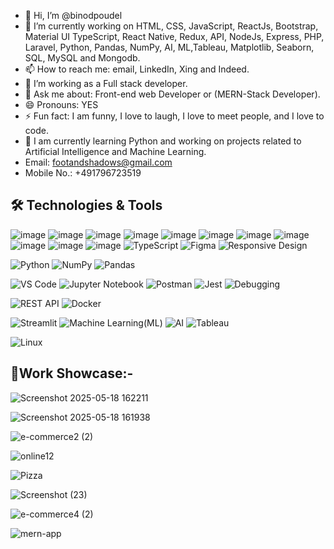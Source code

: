 - 👋 Hi, I’m @binodpoudel
- 🔭 I’m currently working on HTML, CSS, JavaScript, ReactJs, Bootstrap, Material UI TypeScript, React Native, Redux, API, NodeJs, Express, PHP, Laravel, Python, Pandas, NumPy, AI, ML,Tableau, Matplotlib, Seaborn,  SQL, MySQL and Mongodb.
- 📫 How to reach me: email, LinkedIn, Xing and Indeed.
- 🤔 I’m working as a Full stack developer.
- 💬 Ask me about: Front-end web Developer or (MERN-Stack Developer).
- 😄 Pronouns: YES
- ⚡ Fun fact: I am funny, I love to laugh, I love to meet people, and I love to code.
- 🌱 I am currently learning Python and working on projects related to Artificial Intelligence and Machine Learning.
- Email: footandshadows@gmail.com
- Mobile No.: +491796723519

## 🛠️ Technologies & Tools
![image](https://user-images.githubusercontent.com/52706075/199479221-eb49c50b-de69-404f-87be-19a21c9831b9.png)
![image](https://user-images.githubusercontent.com/52706075/199479481-f3a8aa9e-3edb-4db5-b0de-f507984293c1.png)
![image](https://user-images.githubusercontent.com/52706075/199479636-fa738aed-5ce6-4135-b5b2-9500c3277392.png)
![image](https://user-images.githubusercontent.com/52706075/199479728-adce9622-142d-4546-a27d-b5e8c69cf3ad.png)
![image](https://user-images.githubusercontent.com/52706075/199479793-be34531f-7f08-4bc5-9d5d-8a184641fc00.png)
![image](https://user-images.githubusercontent.com/52706075/199479521-4f60f5b3-d5d3-45c0-ae57-d4f15c07dff5.png)
![image](https://user-images.githubusercontent.com/52706075/199479556-72c94803-23b6-429b-999c-ef49916ec54e.png)
![image](https://user-images.githubusercontent.com/52706075/199479872-d887687f-1d31-4242-9ebc-2a33082500f0.png)
![image](https://user-images.githubusercontent.com/52706075/199479908-66501df7-077c-4980-8417-cd7b063ce310.png)
![image](https://user-images.githubusercontent.com/52706075/199479967-13eba4b2-3fcf-4009-b825-3ed2b9ceadfd.png)
![image](https://user-images.githubusercontent.com/52706075/199480037-9093c3ab-8253-41af-8098-619903d5c18e.png)
![TypeScript](https://img.shields.io/badge/TypeScript-3178C6?style=for-the-badge&logo=typescript&logoColor=white)
![Figma](https://img.shields.io/badge/Figma-F24E1E?style=for-the-badge&logo=figma&logoColor=white)
![Responsive Design](https://img.shields.io/badge/Responsive_Design-02569B?style=for-the-badge&logo=responsive-design&logoColor=white)

![Python](https://img.shields.io/badge/Python-3776AB?style=for-the-badge&logo=python&logoColor=white)
![NumPy](https://img.shields.io/badge/Numpy-013243?style=for-the-badge&logo=numpy&logoColor=white)
![Pandas](https://img.shields.io/badge/Pandas-150458?style=for-the-badge&logo=pandas&logoColor=white)

![VS Code](https://img.shields.io/badge/VS_Code-007ACC?style=for-the-badge&logo=visual-studio-code&logoColor=white)
![Jupyter Notebook](https://img.shields.io/badge/Jupyter_Notebook-F37626?style=for-the-badge&logo=jupyter&logoColor=white)
![Postman](https://img.shields.io/badge/Postman-FF6C37?style=for-the-badge&logo=postman&logoColor=white)
![Jest](https://img.shields.io/badge/Jest-C21325?style=for-the-badge&logo=jest&logoColor=white)
![Debugging](https://img.shields.io/badge/Debugging-4B275F?style=for-the-badge&logo=debug&logoColor=white)

![REST API](https://img.shields.io/badge/REST_API-005571?style=for-the-badge&logo=rest-api&logoColor=white)
![Docker](https://img.shields.io/badge/Docker-2496ED?style=for-the-badge&logo=docker&logoColor=white)

![Streamlit](https://img.shields.io/badge/Streamlit-FF4B4B?style=for-the-badge&logo=streamlit&logoColor=white)
![Machine Learning(ML)](https://img.shields.io/badge/Machine_Learning-FF9E0F?style=for-the-badge&logo=machine-learning&logoColor=white)
![AI](https://img.shields.io/badge/Artificial_Intelligence-FF6F61?style=for-the-badge&logo=ai&logoColor=white)
![Tableau](https://img.shields.io/badge/Tableau-E97627?style=for-the-badge&logo=tableau&logoColor=white)

![Linux](https://img.shields.io/badge/Linux-FCC624?style=for-the-badge&logo=linux&logoColor=black)

## 🚀Work Showcase:-


![Screenshot 2025-05-18 162211](https://github.com/user-attachments/assets/73c00a45-5bc3-42b9-b81d-4041fa90917b)

![Screenshot 2025-05-18 161938](https://github.com/user-attachments/assets/49ee59db-edda-4c72-8636-f23f7c9f3f6a)

![e-commerce2 (2)](https://user-images.githubusercontent.com/52706075/199478261-1bda1cad-9961-4c8e-8e2b-20cf2f810728.png)

![online12](https://user-images.githubusercontent.com/52706075/199595697-772aedd6-285e-4f55-89b1-3ef4db370f91.png)

![Pizza](https://user-images.githubusercontent.com/52706075/199595044-cc6d19a5-9123-40eb-9d27-65a80fc8c030.png)


![Screenshot (23)](https://user-images.githubusercontent.com/52706075/199595135-2ca7f18c-e7b9-4462-a8a9-0555ac33c315.png)

![e-commerce4 (2)](https://user-images.githubusercontent.com/52706075/199595310-f8894157-8388-428c-b1e5-5fe5e54f43a6.png)

![mern-app](https://user-images.githubusercontent.com/52706075/200584309-7a70ced2-77cb-4fd6-a702-cdb24beaf2d1.png)





